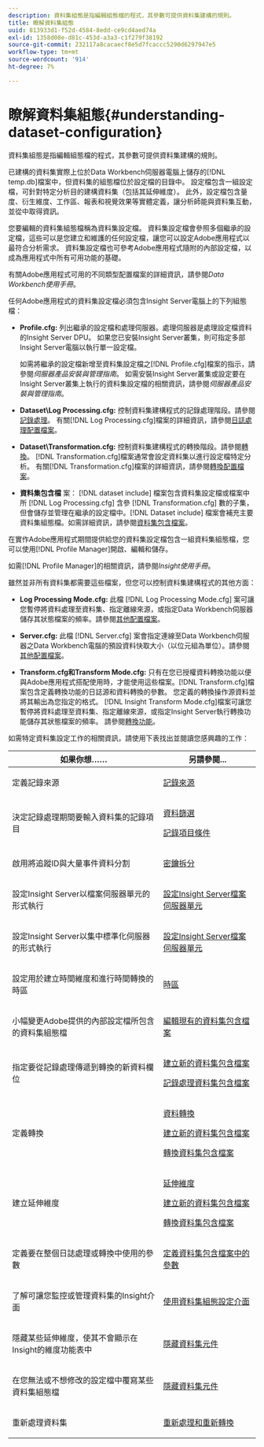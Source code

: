 ```yaml
---
description: 資料集組態是指編輯組態檔的程式，其參數可提供資料集建構的規則。
title: 瞭解資料集組態
uuid: 813933d1-f52d-4584-8edd-ce9cd4aed74a
exl-id: 1358d08e-d81c-453d-a3a3-c1f279f38192
source-git-commit: 232117a8cacaecf8e5d7fcaccc5290d6297947e5
workflow-type: tm+mt
source-wordcount: '914'
ht-degree: 7%

---
```


# 瞭解資料集組態{#understanding-dataset-configuration}

資料集組態是指編輯組態檔的程式，其參數可提供資料集建構的規則。

已建構的資料集實際上位於Data Workbench伺服器電腦上儲存的[!DNL temp.db]檔案中，但資料集的組態檔位於設定檔的目錄中。 設定檔包含一組設定檔，可針對特定分析目的建構資料集（包括其延伸維度）。 此外，設定檔包含量度、衍生維度、工作區、報表和視覺效果等實體定義，讓分析師能與資料集互動，並從中取得資訊。

您要編輯的資料集組態檔稱為資料集設定檔。 資料集設定檔會參照多個繼承的設定檔，這些可以是您建立和維護的任何設定檔，讓您可以設定Adobe應用程式以最符合分析需求。 資料集設定檔也可參考Adobe應用程式隨附的內部設定檔，以成為應用程式中所有可用功能的基礎。

有關Adobe應用程式可用的不同類型配置檔案的詳細資訊，請參閱&#x200B;*Data Workbench使用手冊*。

<!--
c_req_config_files.xml
-->

任何Adobe應用程式的資料集設定檔必須包含Insight Server電腦上的下列組態檔：

* **Profile.cfg:** 列出繼承的設定檔和處理伺服器。處理伺服器是處理設定檔資料的Insight Server DPU。 如果您已安裝Insight Server叢集，則可指定多部Insight Server電腦以執行單一設定檔。

   如需將繼承的設定檔新增至資料集設定檔之[!DNL Profile.cfg]檔案的指示，請參閱&#x200B;*伺服器產品安裝與管理指南*。 如需安裝Insight Server叢集或設定要在Insight Server叢集上執行的資料集設定檔的相關資訊，請參閱&#x200B;*伺服器產品安裝與管理指南*。

* **Dataset\Log Processing.cfg:** 控制資料集建構程式的記錄處理階段。請參閱[記錄處理](../../home/c-dataset-const-proc/c-dataset-constr.md#concept-8a63892878004dc389c7dad784fcb061)。 有關[!DNL Log Processing.cfg]檔案的詳細資訊，請參閱[日誌處理配置檔案](../../home/c-dataset-const-proc/c-log-proc-config-file/c-abt-log-proc-config-file.md)。

* **Dataset\Transformation.cfg:** 控制資料集建構程式的轉換階段。請參閱[轉換](../../home/c-dataset-const-proc/c-dataset-constr.md#concept-88f72e0897a744b5bc03df5039264dda)。 [!DNL Transformation.cfg]檔案通常會設定資料集以進行設定檔特定分析。 有關[!DNL Transformation.cfg]檔案的詳細資訊，請參閱[轉換配置檔案](../../home/c-dataset-const-proc/c-trans-config-file/c-abt-trans-config-file.md)。

* **資料集包含檔** 案： [!DNL dataset include] 檔案包含資料集設定檔或檔案中所 [!DNL Log Processing.cfg] 含參 [!DNL Transformation.cfg] 數的子集，但會儲存並管理在繼承的設定檔中。[!DNL Dataset include] 檔案會補充主要資料集組態檔。如需詳細資訊，請參閱[資料集包含檔案](../../home/c-dataset-const-proc/c-dataset-inc-files/c-abt-dataset-inc-files.md)。

在實作Adobe應用程式期間提供給您的資料集設定檔包含一組資料集組態檔，您可以使用[!DNL Profile Manager]開啟、編輯和儲存。

如需[!DNL Profile Manager]的相關資訊，請參閱&#x200B;*Insight使用手冊*。

<!--
c_addl_config_files.xml
-->

雖然並非所有資料集都需要這些檔案，但您可以控制資料集建構程式的其他方面：

* **Log Processing Mode.cfg:** 此檔 [!DNL Log Processing Mode.cfg] 案可讓您暫停將資料處理至資料集、指定離線來源，或指定Data Workbench伺服器儲存其狀態檔案的頻率。請參閱[其他配置檔案](../../home/c-dataset-const-proc/c-add-config-files/c-add-config-files.md#concept-1afef4f88f1e467ab4326875fd1d3004)。

* **Server.cfg:** 此檔 [!DNL Server.cfg] 案會指定連線至Data Workbench伺服器之Data Workbench電腦的預設資料快取大小（以位元組為單位）。請參閱[其他配置檔案](../../home/c-dataset-const-proc/c-add-config-files/c-add-config-files.md#concept-1afef4f88f1e467ab4326875fd1d3004)。

* **Transform.cfg和Transform Mode.cfg:** 只有在您已授權資料轉換功能以便與Adobe應用程式搭配使用時，才能使用這些檔案。[!DNL Transform.cfg]檔案包含定義轉換功能的日誌源和資料轉換的參數。 您定義的轉換操作源資料並將其輸出為您指定的格式。 [!DNL Insight Transform Mode.cfg]檔案可讓您暫停將資料處理至資料集、指定離線來源，或指定Insight Server執行轉換功能儲存其狀態檔案的頻率。 請參閱[轉換功能](https://experienceleague.adobe.com/docs/data-workbench/using/server-admin-install/transform/t-config-tfm.html)。

<!--
c_next_steps.xml
-->

如需特定資料集設定工作的相關資訊，請使用下表找出並閱讀您感興趣的工作：

<table id="table_394CFB5135274545B5DA37952EC6943E"> 
 <thead> 
  <tr> 
   <th colname="col1" class="entry"> 如果你想…… </th> 
   <th colname="col2" class="entry"> 另請參閱... </th> 
  </tr> 
 </thead>
 <tbody> 
  <tr> 
   <td colname="col1"> <p>定義記錄來源 </p> </td> 
   <td colname="col2"> <p><a href="../../home/c-dataset-const-proc/c-log-proc-config-file/c-log-sources.md#concept-6714c720fac044cbb9af003bf401b2ea"> 記錄來源 </a> </p> </td> 
  </tr> 
  <tr> 
   <td colname="col1"> <p>決定記錄處理期間要輸入資料集的記錄項目 </p> </td> 
   <td colname="col2"> <p> <a href="../../home/c-dataset-const-proc/c-log-proc-config-file/c-info-log-proc-param.md#concept-41bd49bf6b64442d91c232ec67529a3d"> 資料篩選</a> </p> <p> <a href="../../home/c-dataset-const-proc/c-log-proc-config-file/c-info-log-proc-param.md#concept-ecaff95cee4e40bc90f81e099c5fc934"> 記錄項目條件</a> </p> </td> 
  </tr> 
  <tr> 
   <td colname="col1"> <p>啟用將追蹤ID與大量事件資料分割 </p> </td> 
   <td colname="col2"> <p><a href="../../home/c-dataset-const-proc/c-log-proc-config-file/c-info-log-proc-param.md#concept-64b416bbe42f4d689f90df246f7f7caf"> 密鑰拆分</a> </p> </td> 
  </tr> 
  <tr> 
   <td colname="col1"> <p>設定Insight Server以檔案伺服器單元的形式執行 </p> </td> 
   <td colname="col2"> <p><a href="../../home/c-dataset-const-proc/c-log-proc-config-file/c-ins-svr-file-svr-unit.md#concept-995abff3fce34e439fb3f7f47191c80d"> 設定Insight Server檔案伺服器單元  </a> </p> </td> 
  </tr> 
  <tr> 
   <td colname="col1"> <p>設定Insight Server以集中標準化伺服器的形式執行 </p> </td> 
   <td colname="col2"> <p><a href="../../home/c-dataset-const-proc/c-log-proc-config-file/c-ins-svr-file-svr-unit.md#concept-995abff3fce34e439fb3f7f47191c80d"> 設定Insight Server檔案伺服器單元  </a> </p> </td> 
  </tr> 
  <tr> 
   <td colname="col1"> <p>設定用於建立時間維度和進行時間轉換的時區 </p> </td> 
   <td colname="col2"> <p><a href="../../home/c-dataset-const-proc/c-trans-config-file/c-spec-trans-param/c-time-zones.md#concept-9cf16b1cb4874f7d85e1dd950fdb4956"> 時區 </a> </p> </td> 
  </tr> 
  <tr> 
   <td colname="col1"> <p>小幅變更Adobe提供的內部設定檔所包含的資料集組態檔 </p> </td> 
   <td colname="col2"> <p><a href="../../home/c-dataset-const-proc/c-dataset-inc-files/c-work-dataset-inc-files/t-edit-ex-dataset-inc-files.md#task-456c04e38ebc425fb35677a6bb6aa077"> 編輯現有的資料集包含檔案 </a> </p> </td> 
  </tr> 
  <tr> 
   <td colname="col1"> <p>指定要從記錄處理傳遞到轉換的新資料欄位 </p> </td> 
   <td colname="col2"> <p> <a href="../../home/c-dataset-const-proc/c-dataset-inc-files/c-work-dataset-inc-files/t-create-new-dataset-inc-files.md#task-b29f30605c374a6ca747ac843337b06e"> 建立新的資料集包含檔案 </a> </p> <p> <a href="../../home/c-dataset-const-proc/c-dataset-inc-files/c-types-dataset-inc-files/c-log-proc-dataset-inc-files/c-log-proc-dataset-inc-files.md#concept-999475a22519432e98844622ca95b6ab"> 記錄處理資料集包含檔案 </a> </p> </td> 
  </tr> 
  <tr> 
   <td colname="col1"> <p>定義轉換 </p> </td> 
   <td colname="col2"> <p> <a href="../../home/c-dataset-const-proc/c-data-trans/c-abt-transf.md"> 資料轉換 </a> </p> <p> <a href="../../home/c-dataset-const-proc/c-dataset-inc-files/c-work-dataset-inc-files/t-create-new-dataset-inc-files.md#task-b29f30605c374a6ca747ac843337b06e"> 建立新的資料集包含檔案 </a> </p> <p> <a href="../../home/c-dataset-const-proc/c-dataset-inc-files/c-types-dataset-inc-files/c-trans-dataset-inc-files.md#concept-c64aa78ed9ce40b8a0f4932c82ff5ace"> 轉換資料集包含檔案 </a> </p> </td> 
  </tr> 
  <tr> 
   <td colname="col1"> <p>建立延伸維度 </p> </td> 
   <td colname="col2"> <p> <a href="../../home/c-dataset-const-proc/c-ex-dim/c-abt-ex-dim.md"> 延伸維度 </a> </p> <p> <a href="../../home/c-dataset-const-proc/c-dataset-inc-files/c-work-dataset-inc-files/t-create-new-dataset-inc-files.md#task-b29f30605c374a6ca747ac843337b06e"> 建立新的資料集包含檔案 </a> </p> <p> <a href="../../home/c-dataset-const-proc/c-dataset-inc-files/c-types-dataset-inc-files/c-trans-dataset-inc-files.md#concept-c64aa78ed9ce40b8a0f4932c82ff5ace"> 轉換資料集包含檔案 </a> </p> </td> 
  </tr> 
  <tr> 
   <td colname="col1"> <p>定義要在整個日誌處理或轉換中使用的參數 </p> </td> 
   <td colname="col2"> <p><a href="../../home/c-dataset-const-proc/c-dataset-inc-files/c-def-param-dataset-inc-files/c-def-param-dataset-inc-files.md#concept-5ad06acc8dc44bf2a99643fafdd56b50"> 定義資料集包含檔案中的參數 </a> </p> </td> 
  </tr> 
  <tr> 
   <td colname="col1"> <p>了解可讓您監控或管理資料集的Insight介面 </p> </td> 
   <td colname="col2"> <p><a href="../../home/c-dataset-const-proc/c-dataset-config-tools/c-dataset-config-int/c-dataset-config-int.md#concept-0ea33a52ce234ec8951e7b4430fbc5ab"> 使用資料集組態設定介面 </a> </p> </td> 
  </tr> 
  <tr> 
   <td colname="col1"> <p>隱藏某些延伸維度，使其不會顯示在Insight的維度功能表中 </p> </td> 
   <td colname="col2"> <p><a href="../../home/c-dataset-const-proc/c-dataset-config-tools/c-hide-dataset-comp/c-hide-dataset-comp.md#concept-50d9a004736f42f6b0aa7cde0d6148ff"> 隱藏資料集元件 </a> </p> </td> 
  </tr> 
  <tr> 
   <td colname="col1"> <p>在您無法或不想修改的設定檔中覆寫某些資料集組態檔 </p> </td> 
   <td colname="col2"> <p><a href="../../home/c-dataset-const-proc/c-dataset-config-tools/c-hide-dataset-comp/c-hide-dataset-comp.md#concept-50d9a004736f42f6b0aa7cde0d6148ff"> 隱藏資料集元件 </a> </p> </td> 
  </tr> 
  <tr> 
   <td colname="col1"> <p>重新處理資料集 </p> </td> 
   <td colname="col2"> <p><a href="../../home/c-dataset-const-proc/c-reproc-retrans/c-unst-reproc-retrans.md"> 重新處理和重新轉換 </a> </p> </td> 
  </tr> 
 </tbody> 
</table>
